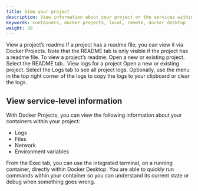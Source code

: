```yaml
---
title: View your project
description: View information about your project or the services within your project.
keywords: containers, docker projects, local, remote, docker desktop
weight: 20
---
```



View a project’s readme
If a project has a readme file, you can view it via Docker Projects. Note that the README tab is only visible if the project has a readme file.
To view a project’s readme:
Open a new or existing project.
Select the README tab..
View logs for a project
Open a new or existing project.
Select the Logs tab to see all project logs.
Optionally, use the menu in the top right corner of the logs to copy the logs to your clipboard or clear the logs.

## View service-level information 

With Docker Projects, you can view the following information about your containers within your project:

 - Logs
 - Files
 - Network
 - Environment variables

From the Exec tab, you can use the integrated terminal, on a running container, directly within Docker Desktop. You are able to quickly run commands within your container so you can understand its current state or debug when something goes wrong.

